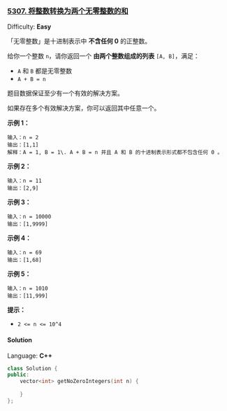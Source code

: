 ### [5307\. 将整数转换为两个无零整数的和](https://leetcode-cn.com/contest/weekly-contest-171/problems/convert-integer-to-the-sum-of-two-no-zero-integers/)

Difficulty: **Easy**

「无零整数」是十进制表示中 **不含任何 0** 的正整数。

给你一个整数 `n`，请你返回一个 **由两个整数组成的列表** `[A, B]`，满足：

*   `A` 和 `B` 都是无零整数
*   `A + B = n`

题目数据保证至少有一个有效的解决方案。

如果存在多个有效解决方案，你可以返回其中任意一个。

**示例 1：**

```
输入：n = 2
输出：[1,1]
解释：A = 1, B = 1\. A + B = n 并且 A 和 B 的十进制表示形式都不包含任何 0 。
```

**示例 2：**

```
输入：n = 11
输出：[2,9]
```

**示例 3：**

```
输入：n = 10000
输出：[1,9999]
```

**示例 4：**

```
输入：n = 69
输出：[1,68]
```

**示例 5：**

```
输入：n = 1010
输出：[11,999]
```

**提示：**

*   `2 <= n <= 10^4`

#### Solution

Language: **C++**

```c++
class Solution {
public:
    vector<int> getNoZeroIntegers(int n) {
        
    }
};
```